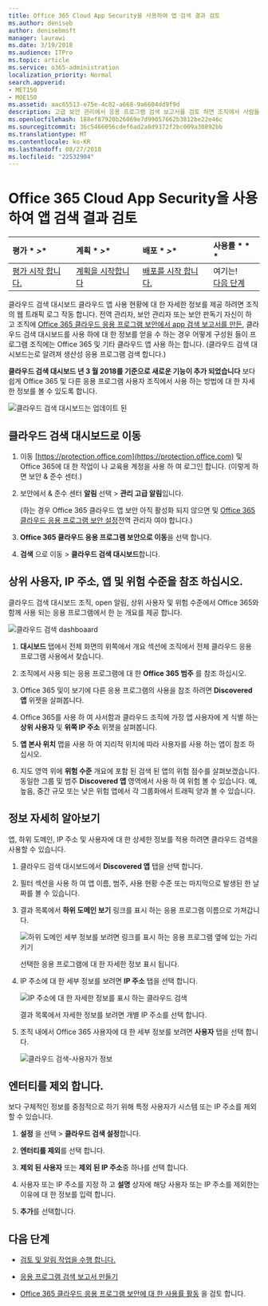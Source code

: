 ```yaml
---
title: Office 365 Cloud App Security을 사용하여 앱 검색 결과 검토
ms.author: deniseb
author: denisebmsft
manager: laurawi
ms.date: 3/19/2018
ms.audience: ITPro
ms.topic: article
ms.service: o365-administration
localization_priority: Normal
search.appverid:
- MET150
- MOE150
ms.assetid: aac65513-e75e-4c82-a668-9a6604dd9f9d
description: 고급 보안 관리에서 응용 프로그램 검색 보고서를 검토 하면 조직에서 사람들이 클라우드 앱을 사용 하는 방법에 대 한 자세한 내용은 할 수 있습니다. 로그 파일에서 방화벽 및 프록시를 사용 하 여 응용 프로그램 검색 보고서를 만든 후 app 검색 대시보드에서 결과 검토 합니다.
ms.openlocfilehash: 188ef87920b26069e7d99057662b3812be22e46c
ms.sourcegitcommit: 36c5466056cdef6ad2a8d9372f2bc009a30892bb
ms.translationtype: MT
ms.contentlocale: ko-KR
ms.lasthandoff: 08/27/2018
ms.locfileid: "22532904"
---
```

# <a name="review-app-discovery-findings-in-office-365-cloud-app-security"></a>Office 365 Cloud App Security을 사용하여 앱 검색 결과 검토
  
|평가 * *\>**|계획 * *\>**|배포 * *\>**|사용률 * * *|
|:-----|:-----|:-----|:-----|
|[평가 시작 합니다.](office-365-cas-overview.md) <br/> |[계획을 시작합니다](get-ready-for-office-365-cas.md) <br/> |[배포를 시작 합니다.](turn-on-office-365-cas.md) <br/> |여기는!  <br/> [다음 단계](#next-steps) <br/> |
   
클라우드 검색 대시보드 클라우드 앱 사용 현황에 대 한 자세한 정보를 제공 하려면 조직의 웹 트래픽 로그 작동 합니다. 전역 관리자, 보안 관리자 또는 보안 판독기 자신이 하 고 조직에 [Office 365 클라우드 응용 프로그램 보안에서 app 검색 보고서를 만든](create-app-discovery-reports-in-ocas.md), 클라우드 검색 대시보드를 사용 하에 대 한 정보를 얻을 수 하는 경우 어떻게 구성원 들이 프로그램 조직에는 Office 365 및 기타 클라우드 앱 사용 하는 합니다. (클라우드 검색 대시보드는로 알려져 생산성 응용 프로그램 검색 합니다.)
  
 **클라우드 검색 대시보드 년 3 월 2018를 기준으로 새로운 기능이 추가 되었습니다** 보다 쉽게 Office 365 및 다른 응용 프로그램 사용자 조직에서 사용 하는 방법에 대 한 자세한 정보를 볼 수 있도록 합니다. 
  
![클라우드 검색 대시보드는 업데이트 된](media/12712681-c0b3-4cb3-b7fd-2cf2ad4e825f.png)
     
## <a name="go-to-the-cloud-discovery-dashboard"></a>클라우드 검색 대시보드로 이동

1. 이동 [https://protection.office.com](https://protection.office.com) 및 Office 365에 대 한 작업이 나 교육용 계정을 사용 하 여 로그인 합니다. (이렇게 하면 보안 &amp; 준수 센터.) 
    
2. 보안에서 &amp; 준수 센터 **알림** 선택 \> **관리 고급 알림**입니다.
    
    (하는 경우 Office 365 클라우드 앱 보안 아직 활성화 되지 않으면 및 [Office 365 클라우드 응용 프로그램 보안 설정](turn-on-office-365-cas.md)전역 관리자 여야 합니다.)
    
3. **Office 365 클라우드 응용 프로그램 보안으로 이동**을 선택 합니다.
    
4. **검색** 으로 이동 \> **클라우드 검색 대시보드**합니다.
    
## <a name="see-your-top-users-ip-addresses-apps-and-risk-levels"></a>상위 사용자, IP 주소, 앱 및 위험 수준을 참조 하십시오.

클라우드 검색 대시보드 조직, open 알림, 상위 사용자 및 위험 수준에서 Office 365와 함께 사용 되는 응용 프로그램에서 한 눈 개요를 제공 합니다.
  
![클라우드 검색 dashboaard](media/06696946-fbdf-4781-b5b8-2ac074fcb2a1.png)
  
1. **대시보드** 탭에서 전체 화면의 위쪽에서 개요 섹션에 조직에서 전체 클라우드 응용 프로그램 사용에서 찾습니다. 
    
2. 조직에서 사용 되는 응용 프로그램에 대 한 **Office 365 범주** 를 참조 하십시오. 
    
3. Office 365 및이 보기에 다른 응용 프로그램의 사용을 참조 하려면 **Discovered 앱** 위젯을 살펴봅니다. 
    
4. Office 365를 사용 하 여 사서함과 클라우드 조직에 가장 앱 사용자에 게 식별 하는 **상위 사용자** 및 **위쪽 IP 주소** 위젯을 살펴봅니다. 
    
5. **앱 본사 위치** 맵을 사용 하 여 지리적 위치에 따라 사용자를 사용 하는 앱이 참조 하십시오. 
    
6. 지도 영역 위에 **위험 수준** 개요에 포함 된 검색 된 앱의 위험 점수를 살펴보겠습니다. 동일한 그룹 및 범주 **Discovered 앱** 영역에서 사용 하 여 위험 볼 수 있습니다. 예, 높음, 중간 규모 또는 낮은 위험 앱에서 각 그룹화에서 트래픽 양과 볼 수 있습니다. 
    
## <a name="dive-deeper-into-the-information"></a>정보 자세히 알아보기

앱, 하위 도메인, IP 주소 및 사용자에 대 한 상세한 정보를 적용 하려면 클라우드 검색을 사용할 수 있습니다.
  
1. 클라우드 검색 대시보드에서 **Discovered 앱** 탭을 선택 합니다. 
    
2. 필터 섹션을 사용 하 여 앱 이름, 범주, 사용 현황 수준 또는 마지막으로 발생된 한 날짜를 볼 수 있습니다.
    
3. 결과 목록에서 **하위 도메인 보기** 링크를 표시 하는 응용 프로그램 이름으로 가져갑니다. 
    
    ![하위 도메인 세부 정보를 보려면 링크를 표시 하는 응용 프로그램 옆에 있는 가리키기](media/4a212215-8a2c-46fd-9ef9-89e4064658a6.png)
  
    선택한 응용 프로그램에 대 한 자세한 정보 표시 됩니다.
    
4. IP 주소에 대 한 세부 정보를 보려면 **IP 주소** 탭을 선택 합니다. 
    
    ![IP 주소에 대 한 자세한 정보를 표시 하는 클라우드 검색](media/0c742bf6-da9e-4d22-8656-a27a5007d5d5.png)
  
    결과 목록에서 자세한 정보를 보려면 개별 IP 주소를 선택 합니다.
    
5. 조직 내에서 Office 365 사용자에 대 한 세부 정보를 보려면 **사용자** 탭을 선택 합니다. 
    
    ![클라우드 검색-사용자가 정보](media/2d9c2d85-01e6-4057-8020-d9a68f26bbac.png)
  
## <a name="exclude-entities"></a>엔터티를 제외 합니다.

보다 구체적인 정보를 중점적으로 하기 위해 특정 사용자가 시스템 또는 IP 주소를 제외할 수 있습니다.
  
1. **설정** 을 선택 \> **클라우드 검색 설정**합니다.
    
2. **엔터티를 제외**를 선택 합니다.
    
3. **제외 된 사용자** 또는 **제외 된 IP 주소**중 하나를 선택 합니다.
    
4. 사용자 또는 IP 주소를 지정 하 고 **설명** 상자에 해당 사용자 또는 IP 주소를 제외한는 이유에 대 한 정보를 입력 합니다. 
    
5. **추가**를 선택합니다.
    
## <a name="next-steps"></a>다음 단계

- [검토 및 알림 작업을 수행 합니다.](review-office-365-cas-alerts.md)
    
- [응용 프로그램 검색 보고서 만들기](create-app-discovery-reports-in-ocas.md)
    
- [Office 365 클라우드 응용 프로그램 보안에 대 한 사용률 활동](utilization-activities-for-ocas.md) 을 검토 합니다.
    

